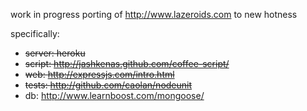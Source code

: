work in progress porting of http://www.lazeroids.com to new hotness

specifically:

* ~~server: heroku~~
* ~~script: http://jashkenas.github.com/coffee-script/~~
* ~~web: http://expressjs.com/intro.html~~
* ~~tests: http://github.com/caolan/nodeunit~~
* db: http://www.learnboost.com/mongoose/